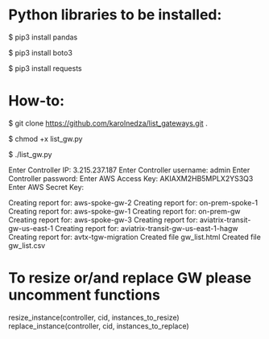 # Python libraries to be installed:

  $ pip3 install pandas
  
  $ pip3 install boto3
  
  $ pip3 install requests
  


# How-to:

$ git clone https://github.com/karolnedza/list_gateways.git .

$ chmod +x list_gw.py

$ ./list_gw.py

Enter Controller IP: 3.215.237.187
Enter Controller username: admin
Enter Controller password:
Enter AWS Access Key: AKIAXM2HB5MPLX2YS3Q3
Enter AWS Secret Key:

Creating report for:  aws-spoke-gw-2
Creating report for:  on-prem-spoke-1
Creating report for:  aws-spoke-gw-1
Creating report for:  on-prem-gw
Creating report for:  aws-spoke-gw-3
Creating report for:  aviatrix-transit-gw-us-east-1
Creating report for:  aviatrix-transit-gw-us-east-1-hagw
Creating report for:  avtx-tgw-migration
Created file gw_list.html
Created file gw_list.csv


# To resize or/and replace GW please uncomment functions

resize_instance(controller, cid, instances_to_resize)
replace_instance(controller, cid, instances_to_replace)

